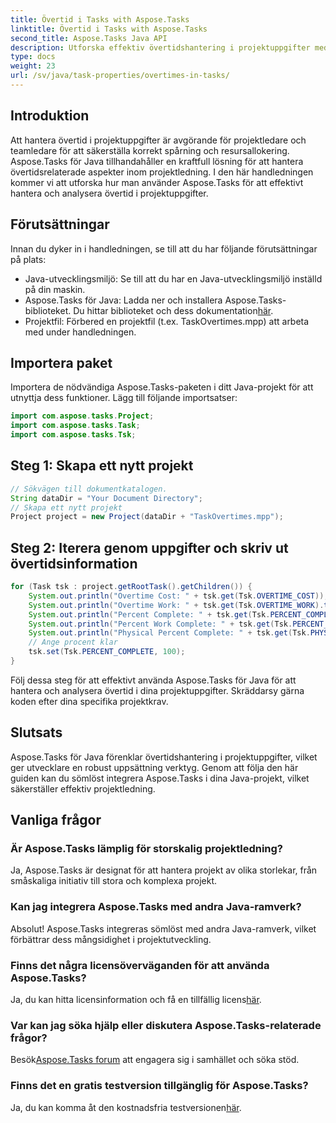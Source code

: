 ```yaml
---
title: Övertid i Tasks with Aspose.Tasks
linktitle: Övertid i Tasks with Aspose.Tasks
second_title: Aspose.Tasks Java API
description: Utforska effektiv övertidshantering i projektuppgifter med Aspose.Tasks för Java. Förenkla spårning och resursallokering utan ansträngning.
type: docs
weight: 23
url: /sv/java/task-properties/overtimes-in-tasks/
---
```

## Introduktion
Att hantera övertid i projektuppgifter är avgörande för projektledare och teamledare för att säkerställa korrekt spårning och resursallokering. Aspose.Tasks för Java tillhandahåller en kraftfull lösning för att hantera övertidsrelaterade aspekter inom projektledning. I den här handledningen kommer vi att utforska hur man använder Aspose.Tasks för att effektivt hantera och analysera övertid i projektuppgifter.
## Förutsättningar
Innan du dyker in i handledningen, se till att du har följande förutsättningar på plats:
- Java-utvecklingsmiljö: Se till att du har en Java-utvecklingsmiljö inställd på din maskin.
-  Aspose.Tasks för Java: Ladda ner och installera Aspose.Tasks-biblioteket. Du hittar biblioteket och dess dokumentation[här](https://reference.aspose.com/tasks/java/).
- Projektfil: Förbered en projektfil (t.ex. TaskOvertimes.mpp) att arbeta med under handledningen.
## Importera paket
Importera de nödvändiga Aspose.Tasks-paketen i ditt Java-projekt för att utnyttja dess funktioner. Lägg till följande importsatser:
```java
import com.aspose.tasks.Project;
import com.aspose.tasks.Task;
import com.aspose.tasks.Tsk;
```
## Steg 1: Skapa ett nytt projekt
```java
// Sökvägen till dokumentkatalogen.
String dataDir = "Your Document Directory";
// Skapa ett nytt projekt
Project project = new Project(dataDir + "TaskOvertimes.mpp");
```
## Steg 2: Iterera genom uppgifter och skriv ut övertidsinformation
```java
for (Task tsk : project.getRootTask().getChildren()) {
    System.out.println("Overtime Cost: " + tsk.get(Tsk.OVERTIME_COST));
    System.out.println("Overtime Work: " + tsk.get(Tsk.OVERTIME_WORK).toString());
    System.out.println("Percent Complete: " + tsk.get(Tsk.PERCENT_COMPLETE));
    System.out.println("Percent Work Complete: " + tsk.get(Tsk.PERCENT_WORK_COMPLETE).toString());
    System.out.println("Physical Percent Complete: " + tsk.get(Tsk.PHYSICAL_PERCENT_COMPLETE).toString());
    // Ange procent klar
    tsk.set(Tsk.PERCENT_COMPLETE, 100);
}
```
Följ dessa steg för att effektivt använda Aspose.Tasks för Java för att hantera och analysera övertid i dina projektuppgifter. Skräddarsy gärna koden efter dina specifika projektkrav.
## Slutsats
Aspose.Tasks för Java förenklar övertidshantering i projektuppgifter, vilket ger utvecklare en robust uppsättning verktyg. Genom att följa den här guiden kan du sömlöst integrera Aspose.Tasks i dina Java-projekt, vilket säkerställer effektiv projektledning.
## Vanliga frågor
### Är Aspose.Tasks lämplig för storskalig projektledning?
Ja, Aspose.Tasks är designat för att hantera projekt av olika storlekar, från småskaliga initiativ till stora och komplexa projekt.
### Kan jag integrera Aspose.Tasks med andra Java-ramverk?
Absolut! Aspose.Tasks integreras sömlöst med andra Java-ramverk, vilket förbättrar dess mångsidighet i projektutveckling.
### Finns det några licensöverväganden för att använda Aspose.Tasks?
 Ja, du kan hitta licensinformation och få en tillfällig licens[här](https://purchase.aspose.com/temporary-license/).
### Var kan jag söka hjälp eller diskutera Aspose.Tasks-relaterade frågor?
 Besök[Aspose.Tasks forum](https://forum.aspose.com/c/tasks/15) att engagera sig i samhället och söka stöd.
### Finns det en gratis testversion tillgänglig för Aspose.Tasks?
 Ja, du kan komma åt den kostnadsfria testversionen[här](https://releases.aspose.com/).